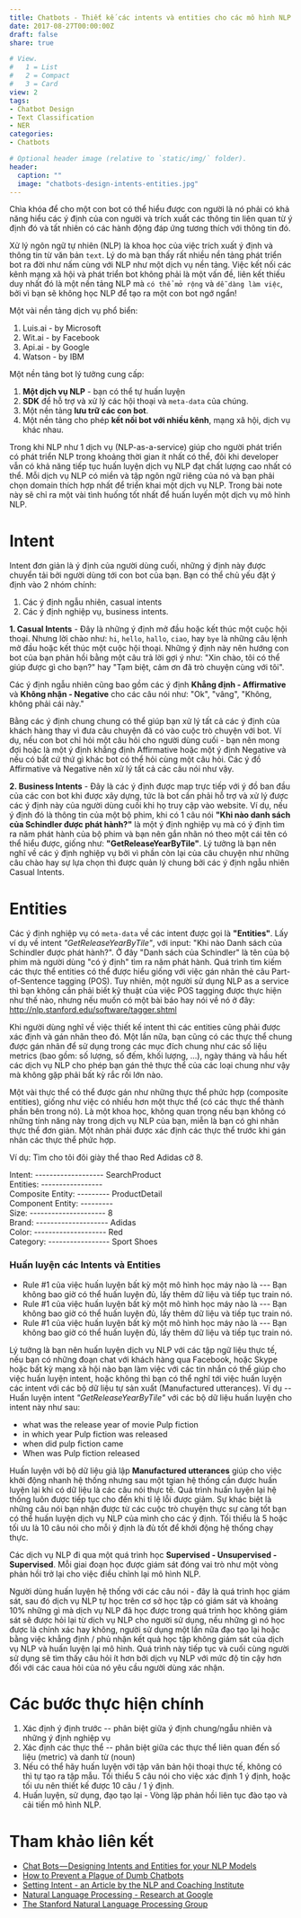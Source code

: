 ```yaml
---
title: Chatbots - Thiết kế các intents và entities cho các mô hình NLP
date: 2017-08-27T00:00:00Z
draft: false
share: true

# View.
#   1 = List
#   2 = Compact
#   3 = Card
view: 2
tags:
- Chatbot Design
- Text Classification
- NER
categories:
- Chatbots

# Optional header image (relative to `static/img/` folder).
header:
  caption: ""
  image: "chatbots-design-intents-entities.jpg"
---
```


Chìa khóa để cho một con bot có thể hiểu được con người là nó phải có khả năng hiểu các ý định của con người và trích xuất các thông tin liên quan từ ý định đó và tất nhiên có các hành động đáp ứng tương thích với thông tin đó.

Xử lý ngôn ngữ tự nhiên (NLP) là khoa học của việc trích xuất ý định và thông tin từ văn bản `text`. Lý do mà bạn thấy rất nhiều nền tảng phát triển bot ra đời như nấm cùng với NLP như một dịch vụ nền tảng. Việc kết nối các kênh mạng xã hội và phát triển bot không phải là một vấn đề, liên kết thiếu duy nhất đó là một nền tảng NLP mà `có thể mở rộng` và `dễ dàng làm việc`, bởi vì bạn sẽ không học NLP để tạo ra một con bot ngớ ngẩn!

Một vài nền tảng dịch vụ phổ biển:

1. Luis.ai - by Microsoft
2. Wit.ai - by Facebook
3. Api.ai - by Google
4. Watson - by IBM

Một nền tảng bot lý tưởng cung cấp:

1. **Một dịch vụ NLP** - bạn có thể tự huấn luyện
2. **SDK** để hỗ trợ và xử lý các hội thoại và `meta-data` của chúng.
3. Một nền tảng **lưu trữ các con bot**.
4. Một nền tảng cho phép **kết nối bot với nhiều kênh**, mạng xã hội, dịch vụ khác nhau.

Trong khi NLP như 1 dịch vụ (NLP-as-a-service) giúp cho người phát triển có phát triển NLP trong khoảng thời gian ít nhất có thể, đôi khi developer vẫn có khả năng tiếp tục huấn luyện dịch vụ NLP đạt chất lượng cao nhất có thể. Mỗi dịch vụ NLP có miền và tập ngôn ngữ riêng của nó và bạn phải chọn domain thích hợp nhất để triển khai một dịch vụ NLP. Trong bài note này sẽ chỉ ra một vài tình huống tốt nhất để huấn luyến một dịch vụ mô hình NLP.

# Intent

Intent đơn giản là ý định của người dùng cuối, những ý định này được chuyển tải bởi người dùng tới con bot của bạn. Bạn có thể chủ yếu đặt ý định vào 2 nhóm chính:

1. Các ý định ngẫu nhiên, casual intents
2. Các ý định nghiệp vụ, business intents.

**1. Casual Intents** - Đây là những ý định mở đầu hoặc kết thúc một cuộc hội thoại. Nhưng lời chào như: `hi`, `hello`, `hallo`, `ciao`, hay `bye` là những câu lệnh mở đầu hoặc kết thúc một cuộc hội thoại. Những ý định này nên hướng con bot của bạn phản hồi bằng một câu trả lời gợi ý như: "Xin chào, tôi có thể giúp được gì cho bạn?" hay "Tạm biệt, cảm ơn đã trò chuyện cùng với tôi".

Các ý định ngẫu nhiên cũng bao gồm các ý định **Khẳng định - Affirmative** và **Không nhận - Negative** cho các câu nói như: "Ok", "vâng", "Không, không phải cái này."

Bằng các ý định chung chung có thể giúp bạn xử lý tất cả các ý định của khách hàng thay vì đưa câu chuyện đã có vào cuộc trò chuyện với bot. Ví dụ, nếu con bot chỉ hỏi một câu hỏi cho người dùng cuối - bạn nên mong đợi hoặc là một ý định khẳng định Affirmative hoặc một ý định Negative và nếu có bất cứ thứ gì khác bot có thể hỏi cùng một câu hỏi. Các ý đồ Affirmative và Negative nên xử lý tất cả các câu nói như vậy.

**2. Business Intents** - Đây là các ý định được map trực tiếp với ý đồ ban đầu của các con bot khi được xây dựng, tức là bot cần phải hỗ trợ và xử lý được các ý định này của người dùng cuối khi họ truy cập vào website. Ví dụ, nếu ý định đó là thông tin của một bộ phim, khi có 1 câu nói **"Khi nào danh sách của Schindler được phát hành?"** là một ý định nghiệp vụ mà có ý định tìm ra năm phát hành của bộ phim và bạn nên gắn nhãn nó theo một cái tên có thể hiểu được, giống như: **"GetReleaseYearByTile"**. Lý tưởng là bạn nên nghĩ về các ý định nghiệp vụ bởi vì phần còn lại của câu chuyện như những câu chào hay sự lựa chọn thì được quản lý chung bởi các ý định ngẫu nhiên Casual Intents.

# Entities

Các ý định nghiệp vụ có `meta-data` về các intent được gọi là **"Entities"**. Lấy ví dụ về intent *"GetReleaseYearByTile"*, với input: "Khi nào Danh sách của Schindler được phát hành?". Ở đây "Danh sách của Schindler" là tên của bộ phim mà người dùng "có ý định" tìm ra năm phát hành. Quá trình tìm kiếm các thực thể entities có thể được hiểu giống với việc gán nhãn thẻ câu Part-of-Sentence tagging (POS). Tuy nhiên, một người sử dụng NLP as a service thì bạn không cần phải biết kỹ thuật của việc POS tagging được thực hiện như thế nào, nhưng nếu muốn có một bài báo hay nói về nó ở đây: http://nlp.stanford.edu/software/tagger.shtml

Khi người dùng nghĩ về việc thiết kế intent thì các entities cũng phải được xác định và gán nhãn theo đó. Một lần nữa, bạn cũng có các thực thể chung được gán nhãn để sử dụng trong các mục đích chung như các số liệu metrics (bao gồm: số lượng, số đếm, khối lượng, ...), ngày tháng và hầu hết các dịch vụ NLP cho phép bạn gán thẻ thực thể của các loại chung như vậy mà không gặp phải bất kỳ rắc rối lớn nào.

 Một vài thực thể có thể được gán như những thực thể phức hợp (composite entities), giống như việc có nhiều hơn một thực thể (có các thực thể thành phần bên trong nó). Là một khoa học, không quan trọng nếu bạn không có những tính năng này trong dịch vụ NLP của bạn, miễn là bạn có ghi nhãn thực thể đơn giản. Một nhãn phải được xác định các thực thể trước khi gán nhãn các thực thể phức hợp.

Ví dụ: Tìm cho tôi đôi giày thể thao Red Adidas cỡ 8.

Intent: ------------------- SearchProduct  
Entities: -----------------  
Composite Entity: --------- ProductDetail  
Component Entity: ---------  
Size: --------------------- 8  
Brand: -------------------- Adidas  
Color: -------------------- Red  
Category: ----------------- Sport Shoes  

### Huấn luyện các Intents và Entities

* Rule #1 của việc huấn luyện bất kỳ một mô hình học máy nào là --- Bạn không bao giờ có thể huấn luyện đủ, lấy thêm dữ liệu và tiếp tục train nó.  
* Rule #1 của việc huấn luyện bất kỳ một mô hình học máy nào là --- Bạn không bao giờ có thể huấn luyện đủ, lấy thêm dữ liệu và tiếp tục train nó.  
* Rule #1 của việc huấn luyện bất kỳ một mô hình học máy nào là --- Bạn không bao giờ có thể huấn luyện đủ, lấy thêm dữ liệu và tiếp tục train nó.  

Lý tưởng là bạn nên huấn luyện dịch vụ NLP với các tập ngữ liệu thực tế, nếu bạn có những đoạn chat với khách hàng qua Facebook, hoặc Skype hoặc bất kỳ mạng xã hội nào bạn làm việc với các tin nhắn có thể giúp cho việc huấn luyện intent, hoặc không thì bạn có thể nghĩ tới việc huấn luyện các intent với các bộ dữ liệu tự sản xuất (Manufactured utterances). Ví dụ -- Huấn luyện intent *"GetReleaseYearByTile"* với các bộ dữ liệu huấn luyện cho intent này như sau:

* what was the release year of movie Pulp fiction
* in which year Pulp fiction was released
* when did pulp fiction came
* When was Pulp fiction released

Huấn luyện với bộ dữ liệu giả lập **Manufactured utterances** giúp cho việc khởi động nhanh hệ thống nhưng sau một tgian hệ thống cần được huấn luyện lại khi có dữ liệu là các câu nói thực tế. Quá trình huấn luyện lại hệ thống luôn được tiếp tục cho đến khi tỉ lệ lỗi được giảm. Sự khác biệt là những câu nói bạn nhận được từ các cuộc trò chuyện thực sự càng tốt bạn có thể huấn luyện dịch vụ NLP của mình cho các ý định. Tối thiểu là 5 hoặc tối ưu là 10 câu nói cho mỗi ý định là đủ tốt để khởi động hệ thống chạy thực.

Các dịch vụ NLP đi qua một quá trình học **Supervised - Unsupervised - Supervised**. Mỗi giai đoạn học được giám sát đóng vai trò như một vòng phản hồi trở lại cho việc điều chỉnh lại mô hình NLP.

Người dùng huấn luyện hệ thống với các câu nói - đây là quá trình học giám sát, sau đó dịch vụ NLP tự học trên cơ sở học tập có giám sát và khoảng 10% những gì mà dịch vụ NLP đã học được trong quá trình học không giám sát sẽ được hỏi lại từ dịch vụ NLP cho người sử dụng, nếu những gì nó học được là chính xác hay không, người sử dụng một lần nữa đạo tạo lại hoặc bằng việc khẳng định / phủ nhận kết quả học tập không giám sát của dịch vụ NLP và huấn luyện lại mô hình. Quá trình này tiếp tục và cuối cùng người sử dụng sẽ tìm thấy câu hỏi ít hơn bởi dịch vụ NLP với mức độ tin cậy hơn đối với các caua hỏi của nó yêu cầu người dùng xác nhận.

Các bước thực hiện chính
========================

1. Xác định ý định trước -- phân biệt giữa ý định chung/ngẫu nhiên và những ý định nghiệp vụ
2. Xác định các thực thể -- phân biệt giữa các thực thể liên quan đến số liệu (metric) và danh từ (noun)
3. Nếu có thể hãy huấn luyện với tập văn bản hội thoại thực tế, không có thì tự tạo ra tập mẫu. Tối thiểu 5 câu nói cho việc xác định 1 ý định, hoặc tối ưu nên thiết kế được 10 câu / 1 ý định.
4. Huấn luyện, sử dụng, đạo tạo lại - Vòng lặp phản hồi liên tục đào tạo và cải tiến mô hình NLP.

Tham khảo liên kết
==================

* [Chat Bots — Designing Intents and Entities for your NLP Models][5]
* [How to Prevent a Plague of Dumb Chatbots][1]
* [Setting Intent - an Article by the NLP and Coaching Institute][2]
* [Natural Language Processing - Research at Google][3]
* [The Stanford Natural Language Processing Group][4]


[1]: https://www.technologyreview.com/s/601279/how-to-prevent-a-plague-of-dumb-chatbots/
[2]: http://www.nlpca.com/DCweb/settingintent.html
[3]: https://research.google.com/pubs/NaturalLanguageProcessing.html
[4]: http://nlp.stanford.edu/software/tagger.shtml
[5]: https://medium.com/@brijrajsingh/chat-bots-designing-intents-and-entities-for-your-nlp-models-35c385b7730d

